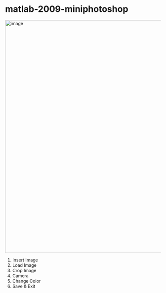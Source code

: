 ﻿# matlab-2009-miniphotoshop

<img width="1697" height="754" alt="image" src="https://github.com/user-attachments/assets/d3ec1d8b-b733-4554-bc85-f0f436fae304" />

1. Insert Image
2. Load Image
3. Crop Image
4. Camera
5. Change Color
6. Save & Exit
